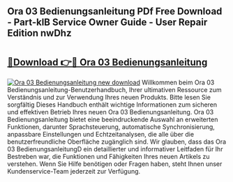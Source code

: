 ## Ora 03 Bedienungsanleitung PDf Free Download - Part-klB Service Owner Guide - User Repair Edition nwDhz

# <h2><a href="http://df48g8.blite.top/?on=Ora+03+Bedienungsanleitung">🔗Download 👉🔴 Ora 03 Bedienungsanleitung</a></h2>

[![Ora 03 Bedienungsanleitung new download](https://i.imgur.com/lujVjoI.png)](http://df48g8.blite.top/?on=Ora+03+Bedienungsanleitung)
Willkommen beim Ora 03 Bedienungsanleitung-Benutzerhandbuch, Ihrer ultimativen Ressource zum Verständnis und zur Verwendung Ihres neuen Produkts. Bitte lesen Sie sorgfältig Dieses Handbuch enthält wichtige Informationen zum sicheren und effektiven Betrieb Ihres neuen Ora 03 Bedienungsanleitung. Ora 03 Bedienungsanleitung bietet eine beeindruckende Auswahl an erweiterten Funktionen, darunter Sprachsteuerung, automatische Synchronisierung, anpassbare Einstellungen und Echtzeitanalysen, die alle über die benutzerfreundliche Oberfläche zugänglich sind. Wir glauben, dass das Ora 03 BedienungsanleitungD ein detaillierter und informativer Leitfaden für Ihr Bestreben war, die Funktionen und Fähigkeiten Ihres neuen Artikels zu verstehen. Wenn Sie Hilfe benötigen oder Fragen haben, steht Ihnen unser Kundenservice-Team jederzeit zur Verfügung.
